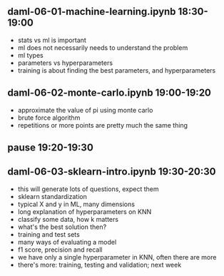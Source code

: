 ## daml-06-01-machine-learning.ipynb 18:30-19:00

- stats vs ml is important
- ml does not necessarily needs to understand the problem
- ml types
- parameters vs hyperparameters
- training is about finding the best parameters, and hyperparameters

## daml-06-02-monte-carlo.ipynb 19:00-19:20

- approximate the value of pi using monte carlo
- brute force algorithm
- repetitions or more points are pretty much the same thing

## pause 19:20-19:30

## daml-06-03-sklearn-intro.ipynb 19:30-20:30

- this will generate lots of questions, expect them
- sklearn standardization
- typical X and y in ML, many dimensions
- long explanation of hyperparameters on KNN
- classify some data, how k matters
- what's the best solution then?
- training and test sets
- many ways of evaluating a model
- f1 score, precision and recall
- we have only a single hyperparameter in KNN, often there are more
- there's more: training, testing and validation; next week

